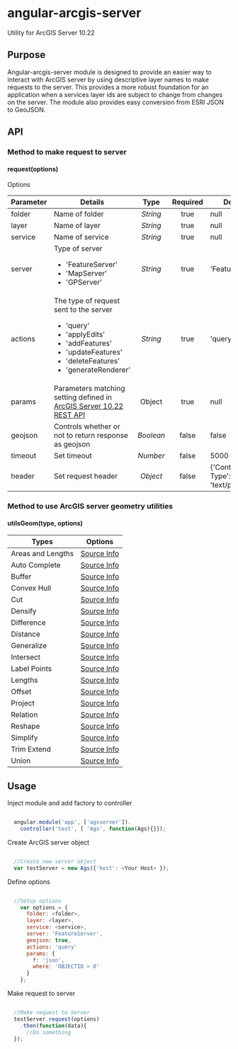 angular-arcgis-server
======================================

Utility for ArcGIS Server 10.22

## Purpose

Angular-arcgis-server module is designed to provide an easier way to interact with ArcGIS server by using descriptive layer names to make requests to the server. This provides a more robust foundation for an application when a services layer ids are subject to change from changes on the server. The module also provides easy conversion from ESRI JSON to GeoJSON.

## API

### Method to make request to server

#### request(options)

Options

| Parameter  | Details | Type | Required | Default |
| :------------- | ------------- | :-----------: | :-----------: | -------------- |
| folder  | Name of folder  | *String* | true | null |
| layer   | Name of layer   | *String* | true | null |
| service | Name of service | *String* | true | null |
| server  | Type of server <ul><li>'FeatureServer'</li><li>'MapServer'</li><li>'GPServer'</li></ul> | *String* | true | 'FeatureServer' |
| actions | The type of request sent to the server <ul><li>'query'</li><li>'applyEdits'</li><li>'addFeatures'</li><li>'updateFeatures'</li><li>'deleteFeatures'</li><li>'generateRenderer'</li></ul> | *String* | true | 'query' |
| params  | Parameters matching setting defined in [ArcGIS Server 10.22 REST API](http://resources.arcgis.com/en/help/arcgis-rest-api/index.html#/The_ArcGIS_REST_API/02r300000054000000/)| Object | true | null |
| geojson | Controls whether or not to return response as geojson | *Boolean* | false | false |
| timeout | Set timeout | *Number* | false | 5000 |
| header  | Set request header | *Object* | false | {'Content-Type': 'text/plain'} |

### Method to use ArcGIS server geometry utilities

#### utilsGeom(type, options)

| Types | Options |
| ----- | ------- |
| Areas and Lengths | [Source Info](http://resources.arcgis.com/en/help/arcgis-rest-api/index.html#/Areas_and_Lengths/02r3000000t4000000/) |
| Auto Complete | [Source Info](http://resources.arcgis.com/en/help/arcgis-rest-api/index.html#/Auto_Complete/02r3000000s0000000/) |
| Buffer | [Source Info](http://resources.arcgis.com/en/help/arcgis-rest-api/index.html#/Buffer/02r3000000s5000000/) |
| Convex Hull | [Source Info](http://resources.arcgis.com/en/help/arcgis-rest-api/index.html#/Convex_Hull/02r3000000pq000000/) |
| Cut | [Source Info](http://resources.arcgis.com/en/help/arcgis-rest-api/index.html#/Cut/02r3000000v5000000/) |
| Densify | [Source Info](http://resources.arcgis.com/en/help/arcgis-rest-api/index.html#/Densify/02r3000000np000000/) |
| Difference | [Source Info](http://resources.arcgis.com/en/help/arcgis-rest-api/index.html#/Difference/02r3000000s3000000/) |
| Distance | [Source Info](http://resources.arcgis.com/en/help/arcgis-rest-api/index.html#/Distance/02r3000000z3000000/) |
| Generalize | [Source Info](http://resources.arcgis.com/en/help/arcgis-rest-api/index.html#/Generalize/02r30000010n000000/) |
| Intersect | [Source Info](http://resources.arcgis.com/en/help/arcgis-rest-api/index.html#/Intersect/02r3000000sr000000/) |
| Label Points | [Source Info](http://resources.arcgis.com/en/help/arcgis-rest-api/index.html#/Label_Points/02r3000000p5000000/) |
| Lengths  | [Source Info](http://resources.arcgis.com/en/help/arcgis-rest-api/index.html#/Lengths/02r3000000qz000000/) |
| Offset  | [Source Info](http://resources.arcgis.com/en/help/arcgis-rest-api/index.html#/Offset/02r3000000v6000000/) |
| Project | [Source Info](http://resources.arcgis.com/en/help/arcgis-rest-api/index.html#/Project/02r3000000pv000000/) |
| Relation | [Source Info](http://resources.arcgis.com/en/help/arcgis-rest-api/index.html#/Relation/02r3000000wz000000/) |
| Reshape  | [Source Info](http://resources.arcgis.com/en/help/arcgis-rest-api/index.html#/Reshape/02r3000000z0000000/) |
| Simplify  | [Source Info](http://resources.arcgis.com/en/help/arcgis-rest-api/index.html#/Simplify/02r3000000pn000000/) |
| Trim Extend | [Source Info](http://resources.arcgis.com/en/help/arcgis-rest-api/index.html#/Trim_Extend/02r30000010z000000/) |
| Union | [Source Info](http://resources.arcgis.com/en/help/arcgis-rest-api/index.html#/Union/02r3000000zq000000/) |

## Usage

Inject module and add factory to controller

```javascript

  angular.module('app', ['agsserver']).
    controller('test', [ 'Ags', function(Ags){}]);

```

Create ArcGIS server object

```javascript

  //Create new server object
  var testServer = new Ags({'host': <Your Host> });

```

Define options

```javascript

  //Setup options
    var options = {
      folder: <folder>,
      layer: <layer>,
      service: <service>,
      server: 'FeatureServer',
      geojson: true,
      actions: 'query'
      params: {
        f: 'json',
        where: 'OBJECTID > 0'
      }
    };

```

Make request to server

```javascript

  //Make request to Server
  testServer.request(options)
    .then(function(data){
      //Do something
  });

```
